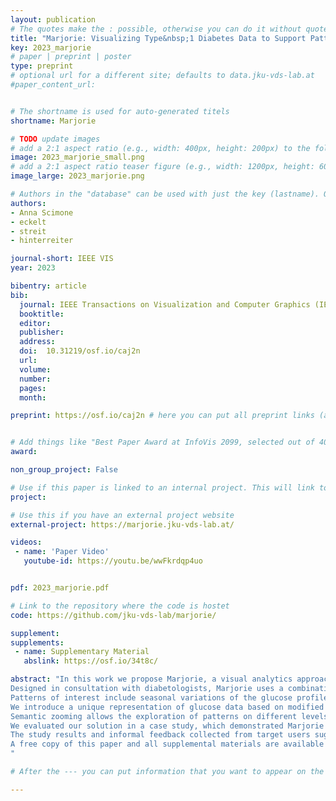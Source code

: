 ```yaml
---
layout: publication
# The quotes make the : possible, otherwise you can do it without quotes
title: "Marjorie: Visualizing Type&nbsp;1 Diabetes Data to Support Pattern Exploration"
key: 2023_marjorie
# paper | preprint | poster
type: preprint
# optional url for a different site; defaults to data.jku-vds-lab.at
#paper_content_url: 


# The shortname is used for auto-generated titels
shortname: Marjorie

# TODO update images
# add a 2:1 aspect ratio (e.g., width: 400px, height: 200px) to the folder /assets/images/papers/
image: 2023_marjorie_small.png
# add a 2:1 aspect ratio teaser figure (e.g., width: 1200px, height: 600px) to the folder /assets/images/papers/
image_large: 2023_marjorie.png

# Authors in the "database" can be used with just the key (lastname). Others can be written properly.
authors:
- Anna Scimone
- eckelt
- streit
- hinterreiter

journal-short: IEEE VIS
year: 2023

bibentry: article
bib:
  journal: IEEE Transactions on Visualization and Computer Graphics (IEEE VIS '23, to appear)
  booktitle: 
  editor: 
  publisher: 
  address: 
  doi:  10.31219/osf.io/caj2n
  url:
  volume: 
  number: 
  pages: 
  month:

preprint: https://osf.io/caj2n # here you can put all preprint links (arxiv.org, osf.io,...)


# Add things like "Best Paper Award at InfoVis 2099, selected out of 4000 submissions"
award:

non_group_project: False

# Use if this paper is linked to an internal project. This will link to the project site
project: 

# Use this if you have an external project website
external-project: https://marjorie.jku-vds-lab.at/

videos:
 - name: 'Paper Video'
   youtube-id: https://youtu.be/wwFkrdqp4uo


pdf: 2023_marjorie.pdf

# Link to the repository where the code is hostet
code: https://github.com/jku-vds-lab/marjorie/

supplement:
supplements:
 - name: Supplementary Material
   abslink: https://osf.io/34t8c/

abstract: "In this work we propose Marjorie, a visual analytics approach to address the challenge of analyzing patients' diabetes data during brief regular appointments with their diabetologists.
Designed in consultation with diabetologists, Marjorie uses a combination of visual and algorithmic methods to support the exploration of patterns in the data.
Patterns of interest include seasonal variations of the glucose profiles, and non-periodic patterns such as fluctuations around mealtimes or periods of hypoglycemia (i.e., glucose levels below the normal range).
We introduce a unique representation of glucose data based on modified horizon graphs and hierarchical clustering of adjacent carbohydrate or insulin entries.
Semantic zooming allows the exploration of patterns on different levels of temporal detail.
We evaluated our solution in a case study, which demonstrated Marjorie's potential to provide valuable insights into therapy parameters and unfavorable eating habits, among others.
The study results and informal feedback collected from target users suggest that Marjorie effectively supports patients and diabetologists in the joint exploration of patterns in diabetes data, potentially enabling more informed treatment decisions.
A free copy of this paper and all supplemental materials are available at <a href=\"https://osf.io/34t8c/\">https://osf.io/34t8c</a>.
"

# After the --- you can put information that you want to appear on the website using markdown formatting or HTML. A good example are acknowledgements, extra references, an erratum, etc.

---
```


